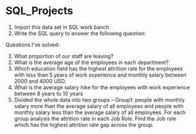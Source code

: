 # SQL_Projects

1) Import this data set in SQL work banch
2) Write the SQL query to answer the following question: 

Questions I've solved: 
1. What proportion of our staff are leaving?
2. What is the average age of the employees in each department?
3. Which education field has the highest attrition rate for the employees with less than 5 years of 
work experience and monthly salary between 2000 and 4000 USD.
4. What is the average salary hike for the employees with work experience between 8 years to 10 
years
5. Divided the whole data into two groups – Group1: people with monthly salary more than the 
average salary of all employees and people with monthly salary less than the average salary of 
all employees. For each group analysis the attrition rate in each Job Role. Find the Job role which 
has the highest attrition rate gap across the group.
